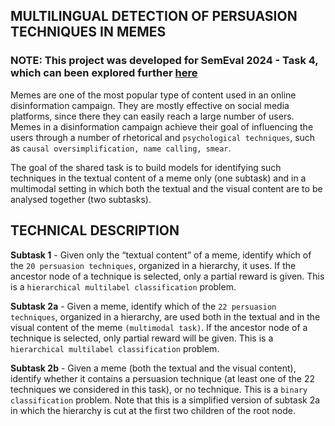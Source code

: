 ## MULTILINGUAL DETECTION OF PERSUASION TECHNIQUES IN MEMES

### **NOTE**: This project was developed for SemEval 2024 - Task 4, which can been explored further [here](https://propaganda.math.unipd.it/semeval2024task4/)

Memes are one of the most popular type of content used in an online disinformation campaign. They are mostly effective on social media platforms, since there they can easily reach a large number of users. Memes in a disinformation campaign achieve their goal of influencing the users through a number of rhetorical and `psychological techniques`, such as `causal oversimplification, name calling, smear`.

The goal of the shared task is to build models for identifying such techniques in the textual content of a meme only (one subtask) and in a multimodal setting in which both the textual and the visual content are to be analysed together (two subtasks).

## TECHNICAL DESCRIPTION

**Subtask 1** - Given only the “textual content” of a meme, identify which of the `20 persuasion techniques`, organized in a hierarchy, it uses. If the ancestor node of a technique is selected, only a partial reward is given. This is a `hierarchical multilabel classification` problem.

**Subtask 2a** - Given a meme, identify which of the `22 persuasion techniques`, organized in a hierarchy, are used both in the textual and in the visual content of the meme `(multimodal task)`. If the ancestor node of a technique is selected, only partial reward will be given. This is a `hierarchical multilabel classification` problem.

**Subtask 2b** - Given a meme (both the textual and the visual content), identify whether it contains a persuasion technique (at least one of the 22 techniques we considered in this task), or no technique. This is a `binary classification` problem. Note that this is a simplified version of subtask 2a in which the hierarchy is cut at the first two children of the root node.